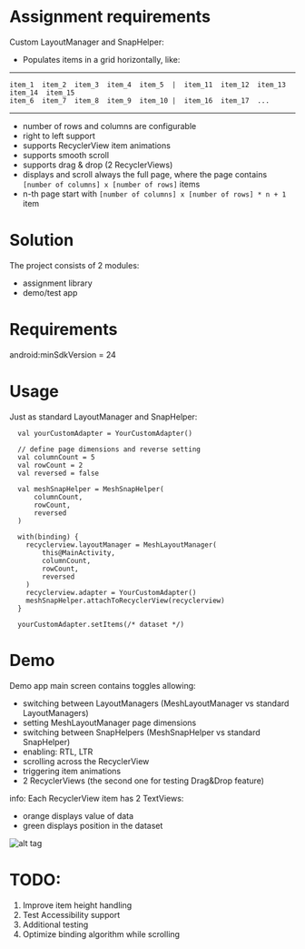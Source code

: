 # Assignment requirements

Custom LayoutManager and SnapHelper:

- Populates items in a grid horizontally, like:

---
    item_1  item_2  item_3  item_4  item_5  |  item_11  item_12  item_13  item_14  item_15
    item_6  item_7  item_8  item_9  item_10 |  item_16  item_17  ...
---
- number of rows and columns are configurable
- right to left support
- supports RecyclerView item animations
- supports smooth scroll
- supports drag & drop (2 RecyclerViews)
- displays and scroll always the full page, where the page contains `[number of columns] x [number of rows]` items
- n-th page start with `[number of columns] x [number of rows] * n + 1` item

# Solution

The project consists of 2 modules:
- assignment library 
- demo/test app

# Requirements
android:minSdkVersion = 24

# Usage

Just as standard LayoutManager and SnapHelper:
```
  val yourCustomAdapter = YourCustomAdapter()

  // define page dimensions and reverse setting
  val columnCount = 5
  val rowCount = 2
  val reversed = false

  val meshSnapHelper = MeshSnapHelper(
	  columnCount,
	  rowCount,
	  reversed
  )

  with(binding) {
  	recyclerview.layoutManager = MeshLayoutManager(
  		this@MainActivity,
  		columnCount,
  		rowCount,
  		reversed
  	)
  	recyclerview.adapter = YourCustomAdapter()
  	meshSnapHelper.attachToRecyclerView(recyclerview)
  }

  yourCustomAdapter.setItems(/* dataset */)

```

# Demo

Demo app main screen contains toggles allowing:
- switching between LayoutManagers (MeshLayoutManager vs standard LayoutManagers)
- setting MeshLayoutManager page dimensions
- switching between SnapHelpers (MeshSnapHelper vs standard SnapHelper)
- enabling: RTL, LTR
- scrolling across the RecyclerView
- triggering item animations
- 2 RecyclerViews (the second one for testing Drag&Drop feature)

info: Each RecyclerView item has 2 TextViews:
- orange displays value of data
- green displays position in the dataset


![alt tag](https://github.com/user-attachments/assets/902efbe4-3f46-4290-add1-d0b2a1999bda)


# TODO:

1. Improve item height handling 
2. Test Accessibility support
3. Additional testing
4. Optimize binding algorithm while scrolling
